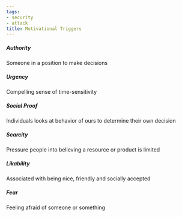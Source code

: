 ```yaml
---
tags:
- security
- attack
title: Motivational Triggers
---
```


##### Authority
Someone in a position to make decisions  

##### Urgency
Compelling sense of time-sensitivity  

##### Social Proof
Individuals looks at behavior of ours to determine their own decision  

##### Scarcity
Pressure people into believing a resource or product is limited  

##### Likability
Associated with being nice, friendly and socially accepted  

##### Fear
Feeling afraid of someone or something

